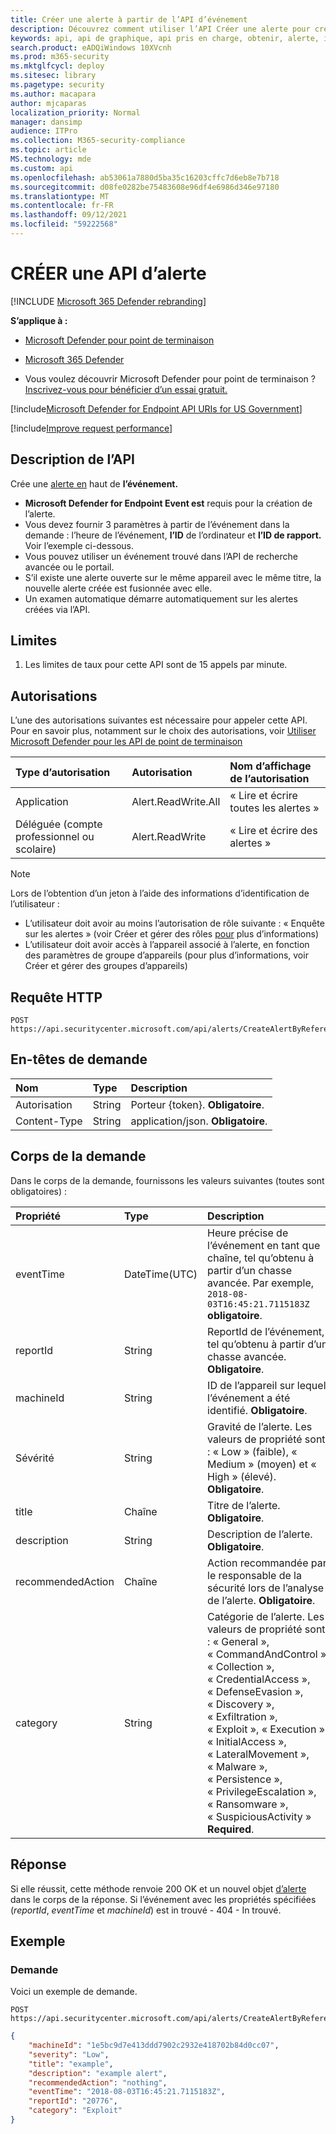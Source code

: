 ```yaml
---
title: Créer une alerte à partir de l’API d’événement
description: Découvrez comment utiliser l’API Créer une alerte pour créer une alerte en haut de l’événement dans Microsoft Defender pour le point de terminaison.
keywords: api, api de graphique, api pris en charge, obtenir, alerte, informations, ID
search.product: eADQiWindows 10XVcnh
ms.prod: m365-security
ms.mktglfcycl: deploy
ms.sitesec: library
ms.pagetype: security
ms.author: macapara
author: mjcaparas
localization_priority: Normal
manager: dansimp
audience: ITPro
ms.collection: M365-security-compliance
ms.topic: article
MS.technology: mde
ms.custom: api
ms.openlocfilehash: ab53061a7880d5ba35c16203cffc7d6eb8e7b718
ms.sourcegitcommit: d08fe0282be75483608e96df4e6986d346e97180
ms.translationtype: MT
ms.contentlocale: fr-FR
ms.lasthandoff: 09/12/2021
ms.locfileid: "59222568"
---
```

# <a name="create-alert-api"></a>CRÉER une API d’alerte

[!INCLUDE [Microsoft 365 Defender rebranding](../../includes/microsoft-defender.md)]

**S’applique à :**
- [Microsoft Defender pour point de terminaison](https://go.microsoft.com/fwlink/p/?linkid=2154037)
- [Microsoft 365 Defender](https://go.microsoft.com/fwlink/?linkid=2118804)

- Vous voulez découvrir Microsoft Defender pour point de terminaison ? [Inscrivez-vous pour bénéficier d’un essai gratuit.](https://signup.microsoft.com/create-account/signup?products=7f379fee-c4f9-4278-b0a1-e4c8c2fcdf7e&ru=https://aka.ms/MDEp2OpenTrial?ocid=docs-wdatp-exposedapis-abovefoldlink)

[!include[Microsoft Defender for Endpoint API URIs for US Government](../../includes/microsoft-defender-api-usgov.md)]

[!include[Improve request performance](../../includes/improve-request-performance.md)]


## <a name="api-description"></a>Description de l’API

Crée une [alerte en](alerts.md) haut de **l’événement.**

- **Microsoft Defender for Endpoint Event est** requis pour la création de l’alerte.
- Vous devez fournir 3 paramètres à partir de l’événement dans la demande : l’heure de l’événement, **l’ID** de l’ordinateur et **l’ID de rapport.** Voir l’exemple ci-dessous.
- Vous pouvez utiliser un événement trouvé dans l’API de recherche avancée ou le portail.
- S’il existe une alerte ouverte sur le même appareil avec le même titre, la nouvelle alerte créée est fusionnée avec elle.
- Un examen automatique démarre automatiquement sur les alertes créées via l’API.

## <a name="limitations"></a>Limites

1. Les limites de taux pour cette API sont de 15 appels par minute.

## <a name="permissions"></a>Autorisations

L’une des autorisations suivantes est nécessaire pour appeler cette API. Pour en savoir plus, notamment sur le choix des autorisations, voir [Utiliser Microsoft Defender pour les API de point de terminaison](apis-intro.md)

Type d’autorisation | Autorisation | Nom d’affichage de l’autorisation
:---|:---|:---
Application | Alert.ReadWrite.All | « Lire et écrire toutes les alertes »
Déléguée (compte professionnel ou scolaire) | Alert.ReadWrite | « Lire et écrire des alertes »

> [!NOTE]
> Lors de l’obtention d’un jeton à l’aide des informations d’identification de l’utilisateur :
>
> - L’utilisateur doit avoir au moins l’autorisation de rôle suivante : « Enquête sur les alertes » (voir Créer et gérer des rôles [pour](user-roles.md) plus d’informations)
> - L’utilisateur doit avoir accès à l’appareil associé à l’alerte, en fonction des paramètres de groupe d’appareils (pour plus d’informations, voir Créer et gérer des groupes d’appareils) [](machine-groups.md)

## <a name="http-request"></a>Requête HTTP

```http
POST https://api.securitycenter.microsoft.com/api/alerts/CreateAlertByReference
```

## <a name="request-headers"></a>En-têtes de demande

Nom|Type|Description
:---|:---|:---
Autorisation | String | Porteur {token}. **Obligatoire**.
Content-Type | String | application/json. **Obligatoire**.

## <a name="request-body"></a>Corps de la demande

Dans le corps de la demande, fournissons les valeurs suivantes (toutes sont obligatoires) :

Propriété | Type | Description
:---|:---|:---
eventTime | DateTime(UTC) | Heure précise de l’événement en tant que chaîne, tel qu’obtenu à partir d’un chasse avancée. Par exemple, ```2018-08-03T16:45:21.7115183Z``` **obligatoire**.
reportId | String | ReportId de l’événement, tel qu’obtenu à partir d’un chasse avancée. **Obligatoire**.
machineId | String | ID de l’appareil sur lequel l’événement a été identifié. **Obligatoire**.
Sévérité  | String | Gravité de l’alerte. Les valeurs de propriété sont : « Low » (faible), « Medium » (moyen) et « High » (élevé). **Obligatoire**.
title | Chaîne | Titre de l’alerte. **Obligatoire**.
description | String | Description de l’alerte. **Obligatoire**.
recommendedAction| Chaîne | Action recommandée par le responsable de la sécurité lors de l’analyse de l’alerte. **Obligatoire**.
category| String | Catégorie de l’alerte. Les valeurs de propriété sont : « General », « CommandAndControl », « Collection », « CredentialAccess », « DefenseEvasion », « Discovery », « Exfiltration », « Exploit », « Execution », « InitialAccess », « LateralMovement », « Malware », « Persistence », « PrivilegeEscalation », « Ransomware », « SuspiciousActivity » **Required**.

## <a name="response"></a>Réponse

Si elle réussit, cette méthode renvoie 200 OK et un nouvel objet [d’alerte](alerts.md) dans le corps de la réponse. Si l’événement avec les propriétés spécifiées (_reportId_, _eventTime_ et _machineId_) est in trouvé - 404 - In trouvé.

## <a name="example"></a>Exemple

### <a name="request"></a>Demande

Voici un exemple de demande.

```http
POST https://api.securitycenter.microsoft.com/api/alerts/CreateAlertByReference
```

```json
{
    "machineId": "1e5bc9d7e413ddd7902c2932e418702b84d0cc07",
    "severity": "Low",
    "title": "example",
    "description": "example alert",
    "recommendedAction": "nothing",
    "eventTime": "2018-08-03T16:45:21.7115183Z",
    "reportId": "20776",
    "category": "Exploit"
}
```
